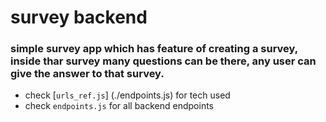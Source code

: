 # survey backend
### simple survey app which has feature of creating a survey, inside thar survey many questions can be there, any user can give the answer to that survey.


- check [`urls_ref.js`] (./endpoints.js) for tech used
- check `endpoints.js` for all backend endpoints